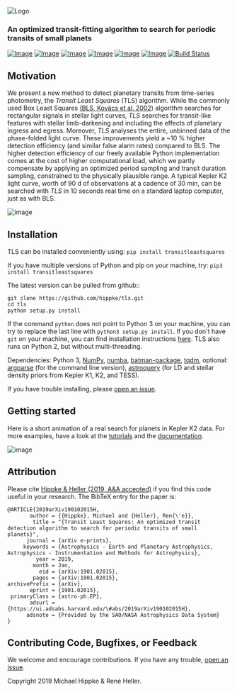 ![Logo](https://raw.githubusercontent.com/hippke/tls/master/docs/source/logo.png)
### An optimized transit-fitting algorithm to search for periodic transits of small planets
[![Image](https://img.shields.io/badge/license-MIT-blue.svg)](https://github.com/hippke/tls/blob/master/LICENSE)
[![Image](https://img.shields.io/badge/Python-2.7%20%26%203.5%2B-blue.svg)](https://pypi.org/project/transitleastsquares/)
[![Image](https://img.shields.io/badge/pip%20install-transitleastsquares-blue.svg)](https://pypi.org/project/transitleastsquares/)
[![Image](https://img.shields.io/badge/documentation-%E2%9C%93-blue.svg)](https://transitleastsquares.readthedocs.io/en/latest/index.html)
[![Image](https://img.shields.io/badge/tutorials-%E2%9C%93-blue.svg)](https://github.com/hippke/tls/tree/master/tutorials)
[![Image](https://img.shields.io/badge/arXiv-1901.02015-blue.svg)](https://arxiv.org/abs/1901.02015)
[![Build Status](https://travis-ci.com/hippke/tls.svg?branch=master)](https://travis-ci.com/hippke/tls)


## Motivation
We present a new method to detect planetary transits from time-series photometry, the *Transit Least Squares* (TLS) algorithm. While the commonly used Box Least Squares [(BLS, Kovács et al. 2002)](http://adsabs.harvard.edu/abs/2002A%26A...391..369K) algorithm searches for rectangular signals in stellar light curves, *TLS* searches for transit-like features with stellar limb-darkening and including the effects of planetary ingress and egress. Moreover, *TLS* analyses the entire, unbinned data of the phase-folded light curve. These improvements yield a ~10 % higher detection efficiency (and similar false alarm rates) compared to BLS. The higher detection efficiency of our freely available Python implementation comes at the cost of higher computational load, which we partly compensate by applying an optimized period sampling and transit duration sampling, constrained to the physically plausible range. A typical Kepler K2 light curve, worth of 90 d of observations at a cadence of 30 min, can be searched with *TLS* in 10 seconds real time on a standard laptop computer, just as with BLS.

![image](https://raw.githubusercontent.com/hippke/tls/master/docs/source/frontpage_rescaled.png)

## Installation

TLS can be installed conveniently using: `pip install transitleastsquares`

If you have multiple versions of Python and pip on your machine, try: `pip3 install transitleastsquares`

The latest version can be pulled from github::
```
git clone https://github.com/hippke/tls.git
cd tls
python setup.py install
```

If the command `python` does not point to Python 3 on your machine, you can try to replace the last line with `python3 setup.py install`. If you don't have `git` on your machine, you can find installation instructions [here](https://git-scm.com/book/en/v2/Getting-Started-Installing-Git). TLS also runs on Python 2, but without multi-threading.


Dependencies:
Python 3,
[NumPy](http://www.numpy.org/),
[numba](http://numba.pydata.org/),
[batman-package](https://www.cfa.harvard.edu/~lkreidberg/batman/),
[tqdm](https://github.com/tqdm/tqdm),
optional:
[argparse](https://docs.python.org/3/library/argparse.html) (for the command line version),
[astroquery](https://astroquery.readthedocs.io/en/latest/) (for LD and stellar density priors from Kepler K1, K2, and TESS).

If you have trouble installing, please [open an issue](https://github.com/hippke/tls/issues).


## Getting started
Here is a short animation of a real search for planets in Kepler K2 data. For more examples, have a look at the [tutorials](https://github.com/hippke/tls/tree/master/tutorials) and the [documentation](https://transitleastsquares.readthedocs.io/en/latest/index.html).

![image](https://raw.githubusercontent.com/hippke/tls/master/docs/source/animation.gif)

## Attribution
Please cite [Hippke & Heller (2019, A&A accepted)](https://ui.adsabs.harvard.edu/#abs/2019arXiv190102015H/abstract) if you find this code useful in your research. The BibTeX entry for the paper is:

```
@ARTICLE{2019arXiv190102015H,
       author = {{Hippke}, Michael and {Heller}, Ren{\'e}},
        title = "{Transit Least Squares: An optimized transit detection algorithm to search for periodic transits of small planets}",
      journal = {arXiv e-prints},
     keywords = {Astrophysics - Earth and Planetary Astrophysics, Astrophysics - Instrumentation and Methods for Astrophysics},
         year = 2019,
        month = Jan,
          eid = {arXiv:1901.02015},
        pages = {arXiv:1901.02015},
archivePrefix = {arXiv},
       eprint = {1901.02015},
 primaryClass = {astro-ph.EP},
       adsurl = {https://ui.adsabs.harvard.edu/\#abs/2019arXiv190102015H},
      adsnote = {Provided by the SAO/NASA Astrophysics Data System}
}
```

## Contributing Code, Bugfixes, or Feedback
We welcome and encourage contributions. If you have any trouble, [open an issue](https://github.com/hippke/tls/issues).

Copyright 2019 Michael Hippke & René Heller.
